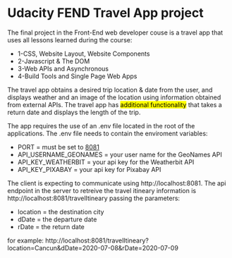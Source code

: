 # Udacity FEND Travel App project

The final project in the Front-End web developer couse is a travel app that uses all lessons learned during the course:
- 1-CSS, Website Layout, Website Components
- 2-Javascript & The DOM
- 3-Web APIs and Asynchronous
- 4-Build Tools and Single Page Web Apps

The travel app obtains a desired trip location & date from the user, and displays weather and an image of the location using information obtained from external APIs. The travel app has <mark>additional functionality</mark> that takes a return date and displays the length of the trip.

The app requires the use of an .env file located in the root of the applications. The .env file needs to contain the enviroment variables:
- PORT = must be set to <ins>8081</ins>
- API_USERNAME_GEONAMES = your user name for the GeoNames API
- API_KEY_WEATHERBIT = your api key for the Weatherbit API
- API_KEY_PIXABAY = your api key for Pixabay API

The client is expecting to communicate using http://localhost:8081. The api endpoint in the server to retreive the travel itineary information is http://localhost:8081/travelItineary passing the parameters:
- location = the destination city
- dDate = the departure date
- rDate = the return date

for example: http://localhost:8081/travelItineary?location=Cancun&dDate=2020-07-08&rDate=2020-07-09

